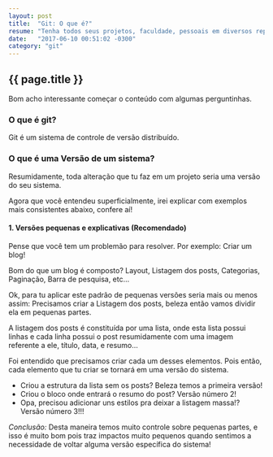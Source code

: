 ```yaml
---
layout: post
title:  "Git: O que é?"
resume: "Tenha todos seus projetos, faculdade, pessoais em diversos repositórios com fácil acesso e versionamento!"
date:   "2017-06-10 00:51:02 -0300"
category: "git"
---
```


<h2>{{ page.title }}</h2>

Bom acho interessante começar o conteúdo com algumas perguntinhas.

<h3>O que é git?</h3>
Git é um sistema de controle de versão distribuído.

<h3>O que é uma <b>Versão</b> de um sistema?</h3>
Resumidamente, toda alteração que tu faz em um projeto seria uma versão do seu sistema.

Agora que você entendeu superficialmente, irei explicar com exemplos mais consistentes abaixo, confere aí!

<h4>1. Versões pequenas e explicativas (Recomendado)</h4>

Pense que você tem um problemão para resolver. Por exemplo: Criar um blog! 

Bom do que um blog é composto?
Layout, Listagem dos posts, Categorias, Paginação, Barra de pesquisa, etc...

Ok, para tu aplicar este padrão de pequenas versões seria mais ou menos assim:
Precisamos criar a Listagem dos posts, beleza então vamos dividir ela em pequenas partes.

A listagem dos posts é constituída por uma lista, onde esta lista possui linhas e cada linha possui o post resumidamente com uma imagem referente a ele, título, data, e resumo...

Foi entendido que precisamos criar cada um desses elementos. Pois então, cada elemento que tu criar se tornará em uma versão do sistema.

* Criou a estrutura da lista sem os posts? Beleza temos a primeira versão!
* Criou o bloco onde entrará o resumo do post? Versão número 2!
* Opa, precisou adicionar uns estilos pra deixar a listagem massa!? Versão número 3!!!

*Conclusão:* Desta maneira temos muito controle sobre pequenas partes, e isso é muito bom pois traz impactos muito pequenos quando sentimos a necessidade de voltar alguma versão específica do sistema!
